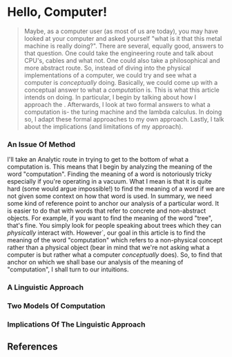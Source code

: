 
# Hello, Computer!


> Maybe, as a computer user (as most of us are today), you may have looked at your computer and asked yourself "what is it that this metal machine is really doing?". There are several, equally good, answers to that question. One could take the engineering route and talk about CPU's, cables and what not. One could also take a philosophical and more abstract route. So, instead of diving into the physical implementations of a computer, we could try and see what a computer is *conceptually* doing. Basically, we could come up with a conceptual answer to what a *computation* is. This is what this article intends on doing. In particular, I begin by talking about how I approach the . Afterwards, I look at two formal answers to what a computation is- the turing machine and the lambda calculus. In doing so, I adapt these formal approaches to my own approach. Lastly, I talk about the implications (and limitations of my approach).


### An Issue Of Method

I'll take an Analytic route in trying to get to the bottom of what a computation is. This means that I begin by analyzing the meaning of the word "computation". Finding the meaning of a word is notoriously tricky especially if you're operating in a vacuum. What I mean is that it is quite hard (some would argue impossible!) to find the meaning of a word if we are not given some context on how that word is used. In summary, we need some kind of reference point to anchor our analysis of a particular word. It is easier to do that with words that refer to concrete and non-abstract objects. For example, if you want to find the meaning of the word "tree", that's fine. You simply look for people speaking about trees which they can *physically* interact with. However`, our goal in this article is to find the meaning of the word "computation" which refers to a non-physical concept rather than a physical object (bear in mind that we're not asking what a computer is but rather what a computer *conceptually* does). So, to find that anchor on which we shall base our analysis of the meaning of "computation", I shall turn to our intuitions.

### A Linguistic Approach

### Two Models Of Computation

### Implications Of The Linguistic Approach

## References
